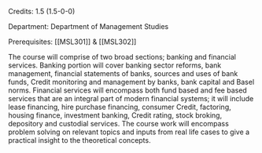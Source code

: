 Credits: 1.5 (1.5-0-0)

Department: Department of Management Studies

Prerequisites: [[MSL301]] & [[MSL302]]

The course will comprise of two broad sections; banking and financial services. Banking portion will cover banking sector reforms, bank management, financial statements of banks, sources and uses of bank funds, Credit monitoring and management by banks, bank capital and Basel norms. Financial services will encompass both fund based and fee based services that are an integral part of modern financial systems; it will include lease financing, hire purchase financing, consumer Credit, factoring, housing finance, investment banking, Credit rating, stock broking, depository and custodial services. The course work will encompass problem solving on relevant topics and inputs from real life cases to give a practical insight to the theoretical concepts.